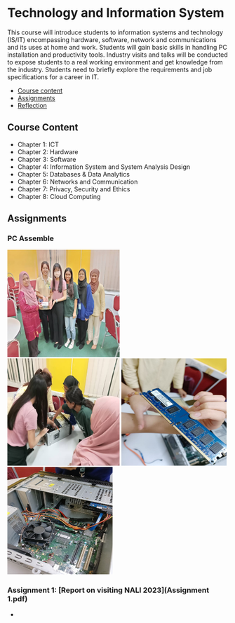 # Technology and Information System
This course will introduce students to information systems and technology (IS/IT) encompassing hardware, software, network and communications and its uses at home and work. Students will gain basic skills in handling PC installation and productivity tools. Industry visits and talks will be conducted to expose students to a real working environment and get knowledge from the industry. Students need to briefly explore the requirements and job specifications for a career in IT.

- [Course content](#course-content)
- [Assignments](#assignments)
- [Reflection](#reflection)

## Course Content
- Chapter 1: ICT
- Chapter 2: Hardware
- Chapter 3: Software
- Chapter 4: Information System and System Analysis Design
- Chapter 5: Databases & Data Analytics
- Chapter 6: Networks and Communication
- Chapter 7: Privacy, Security and Ethics
- Chapter 8: Cloud Computing

## Assignments 
### PC Assemble 
<p float="left">
<img src="photo_2024-01-18_21-42-03.jpg" alt="pc-assemble-1" width="256" height="245"/>
<img src="photo_2024-01-18_21-42-18.jpg" alt="pc-assemble-2" width="256" height="245"/>
<img src="photo_2024-01-18_21-42-22.jpg" width="240" height="245"/>
<img src="photo_2024-01-18_21-42-25.jpg" width="240" height="245"/>
<p>

### Assignment 1: [Report on visiting NALI 2023](Assignment 1.pdf)
- 
